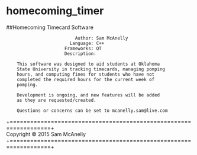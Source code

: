 # homecoming_timer

##Homecoming Timecard Software                                      
                                                                      
                              Author: Sam McAnelly                    
                            Language: C++                             
                          Frameworks: QT                              
                          Description:                               
        
        This software was designed to aid students at Oklahoma         
        State University in tracking timecards, managing pomping     
        hours, and computing fines for students who have not         
        completed the required hours for the current week of        
        pomping.                                                     
        
        Development is ongoing, and new features will be added      
        as they are requested/created.
        
        Questions or concerns can be set to mcanelly.sam@live.com

+==================================================================+<br/> 
Copyright © 2015 Sam McAnelly                                       <br/>	+==================================================================+<br/> 
